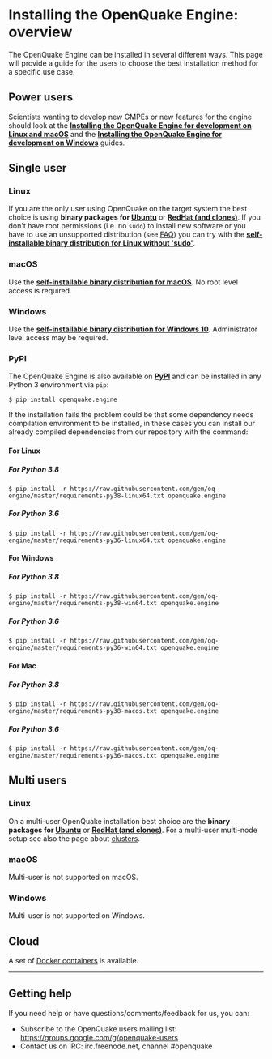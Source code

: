 # Installing the OpenQuake Engine: overview

The OpenQuake Engine can be installed in several different ways. This page will provide a guide for the users to choose the best installation method for a specific use case.

## Power users

Scientists wanting to develop new GMPEs or new features for the engine should look at the **[Installing the OpenQuake Engine for development on Linux and macOS](development.md)**  and the **[Installing the OpenQuake Engine for development on Windows](development-windows.md)** guides.

## Single user

### Linux

If you are the only user using OpenQuake on the target system the best choice is using **binary packages for [Ubuntu](ubuntu.md)** or **[RedHat (and clones)](rhel.md)**.
If you don't have root permissions (i.e. no `sudo`) to install new software or you have to use an unsupported distribution (see [FAQ](../faq.md#unsupported-operating-systems)) you can try with the **[self-installable binary distribution for Linux without 'sudo'](linux-generic.md)**.

### macOS

Use the **[self-installable binary distribution for macOS](macos.md)**. No root level access is required.

### Windows

Use the **[self-installable binary distribution for Windows 10](windows.md)**. Administrator level access may be required.

### PyPI

The OpenQuake Engine is also available on **[PyPI](https://pypi.python.org/pypi/openquake.engine)** and can be installed in any Python 3 environment via `pip`:

```
$ pip install openquake.engine
```

If the installation fails the problem could be that some dependency needs compilation environment to be installed, in these cases you can install our already compiled dependencies from our repository with the command:

#### For Linux

##### For Python 3.8

```
$ pip install -r https://raw.githubusercontent.com/gem/oq-engine/master/requirements-py38-linux64.txt openquake.engine
```

##### For Python 3.6

```
$ pip install -r https://raw.githubusercontent.com/gem/oq-engine/master/requirements-py36-linux64.txt openquake.engine
```

#### For Windows

##### For Python 3.8

```
$ pip install -r https://raw.githubusercontent.com/gem/oq-engine/master/requirements-py38-win64.txt openquake.engine
```

##### For Python 3.6

```
$ pip install -r https://raw.githubusercontent.com/gem/oq-engine/master/requirements-py36-win64.txt openquake.engine
```

#### For Mac

##### For Python 3.8

```
$ pip install -r https://raw.githubusercontent.com/gem/oq-engine/master/requirements-py38-macos.txt openquake.engine
```

##### For Python 3.6

```
$ pip install -r https://raw.githubusercontent.com/gem/oq-engine/master/requirements-py36-macos.txt openquake.engine
```

## Multi users

### Linux

On a multi-user OpenQuake installation best choice are the **binary packages for [Ubuntu](ubuntu.md)** or **[RedHat (and clones)](rhel.md)**.
For a multi-user multi-node setup see also the page about [clusters](cluster.md).

### macOS

Multi-user is not supported on macOS.

### Windows

Multi-user is not supported on Windows.

## Cloud

A set of [Docker containers](docker.md) is available.

***

## Getting help
If you need help or have questions/comments/feedback for us, you can:
  * Subscribe to the OpenQuake users mailing list: https://groups.google.com/g/openquake-users
  * Contact us on IRC: irc.freenode.net, channel #openquake
